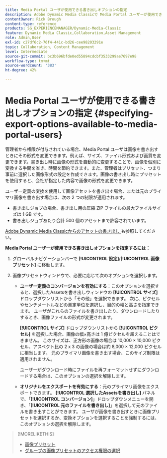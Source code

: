 ```yaml
---
title: Media Portal ユーザが使用できる書き出しオプションの指定
description: Adobe Dynamic Media Classicで Media Portal ユーザーが使用できる書き出しオプションを指定する方法を説明します。
contentOwner: Rick Brough
content-type: reference
products: SG_EXPERIENCEMANAGER/Dynamic-Media-Classic
feature: Dynamic Media Classic,Collaboration,Asset Management
role: Admin,User
exl-id: c27df6c2-76f4-441c-bd26-cee98203291e
topic: Collaboration, Content Management
level: Intermediate
source-git-commit: bc3b696bfde0ed55894cdcbf3533299ae7697e98
workflow-type: tm+mt
source-wordcount: '383'
ht-degree: 42%

---
```


# Media Portal ユーザが使用できる書き出しオプションの指定 {#specifying-export-options-available-to-media-portal-users}

管理者から権限が付与されている場合、Media Portal ユーザは画像を書き出すときにその形式を変更できます。例えば、サイズ、ファイル形式および画質を変更できます。書き出し時に画像の形式を自動的に変更することで、画像を個別に変換する手間を省き、時間を節約できます。また、管理者はプリセット、つまり事前に選択した画像形式の設定を作成できます。画像の書き出し時にプリセットを使用すると、会社が指定した内容で画像の形式を変更できます。

ユーザー定義の変換を使用して画像アセットを書き出す場合、または元のプライマリ画像を書き出す場合は、次の 2 つの制限が適用されます。

* 書き出しジョブの場合、書き出し用の圧縮 ZIP ファイルの最大ファイルサイズは 1 GB です。
* 書き出しジョブあたり合計 500 個のアセットまで許容されています。

[Adobe Dynamic Media Classicからのアセットの書き出し ](exporting-assets-from-dmc.md#exporting-assets-from_dmc) も参照してください。

**Media Portal ユーザーが使用できる書き出しオプションを指定するには：**

1. グローバルナビゲーションバーで **[!UICONTROL 設定]**/**[!UICONTROL 画像プリセット]** に移動します。
1. 画像プリセットウィンドウで、必要に応じて次のオプションを選択します。

   * **ユーザー定義のコンバージョンを有効にする**：このオプションを選択すると、選択したAssetsを書き出しウィンドウの **[!UICONTROL サイズ]** ドロップダウンリストから「その他」を選択できます。 次に、ピクセルやセンチメートルなどの測定単位を選択し、目的の幅と高さを指定できます。 ユーザがこれらのファイルを書き出したり、ダウンロードしたりするとき、画像ファイルの形式が変更されます。

     **[!UICONTROL サイズ]** ドロップダウンリストから **[!UICONTROL ピクセル]** を選択した場合、画像の幅×高さは 1 億ピクセルを超えることはできません。 このサイズは、正方形の画像の場合は 10,000 × 10,000 ピクセル、アスペクト比の 2 x 3 の画像の場合は約 8,000 × 12,000 ピクセルに相当します。 元のプライマリ画像を書き出す場合、このサイズ制限は適用されません。

     ユーザーがダウンロード時にファイルを再フォーマットせずにダウンロードする場合は、このオプションの選択を解除します。

   * **オリジナルをエクスポートを有効にする**：元のプライマリ画像をエクスポートできます。 **[!UICONTROL 選択したAssetsを書き出し]** パネルで、「**[!UICONTROL コンバージョン]**」ドロップダウンメニューを開き、「**[!UICONTROL 元のファイルを書き出し]**」を選択して元のファイルを書き出すことができます。 ユーザが画像を書き出すときに画像プリセットを選択するか、変換オプションを選択することを強制するには、このオプションの選択を解除します。

>[!MORELIKETHIS]
>
>* [画像プリセット](application-setup.md#image_presets)
>* [ グループの画像プリセットのアクセス権限の選択 ](creating-media-portal-groups.md#choosing_image_preset_access_permissions_for_a_group)
